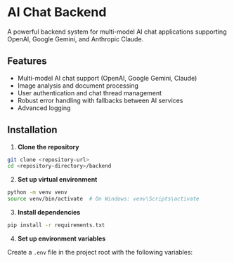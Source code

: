 # AI Chat Backend

A powerful backend system for multi-model AI chat applications supporting OpenAI, Google Gemini, and Anthropic Claude.

## Features

- Multi-model AI chat support (OpenAI, Google Gemini, Claude)
- Image analysis and document processing
- User authentication and chat thread management
- Robust error handling with fallbacks between AI services
- Advanced logging

## Installation

1. **Clone the repository**

```bash
git clone <repository-url>
cd <repository-directory>/backend
```

2. **Set up virtual environment**

```bash
python -m venv venv
source venv/bin/activate  # On Windows: venv\Scripts\activate
```

3. **Install dependencies**

```bash
pip install -r requirements.txt
```

4. **Set up environment variables**

Create a `.env` file in the project root with the following variables:

